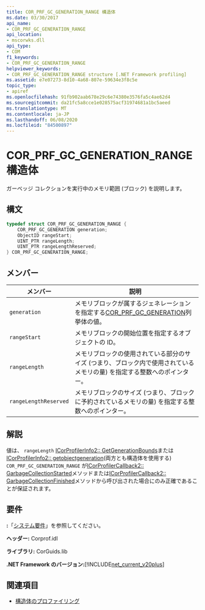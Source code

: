 ```yaml
---
title: COR_PRF_GC_GENERATION_RANGE 構造体
ms.date: 03/30/2017
api_name:
- COR_PRF_GC_GENERATION_RANGE
api_location:
- mscorwks.dll
api_type:
- COM
f1_keywords:
- COR_PRF_GC_GENERATION_RANGE
helpviewer_keywords:
- COR_PRF_GC_GENERATION_RANGE structure [.NET Framework profiling]
ms.assetid: e7e07273-8d10-4a68-807e-59634e3f8c5e
topic_type:
- apiref
ms.openlocfilehash: 91fb902aab678e29c6e74380e3576fa5c4ae62d4
ms.sourcegitcommit: da21fc5a8cce1e028575acf31974681a1bc5aeed
ms.translationtype: MT
ms.contentlocale: ja-JP
ms.lasthandoff: 06/08/2020
ms.locfileid: "84500897"
---
```

# <a name="cor_prf_gc_generation_range-structure"></a>COR_PRF_GC_GENERATION_RANGE 構造体
ガーベッジ コレクションを実行中のメモリ範囲 (ブロック) を説明します。  
  
## <a name="syntax"></a>構文  
  
```cpp  
typedef struct COR_PRF_GC_GENERATION_RANGE {  
    COR_PRF_GC_GENERATION generation;  
    ObjectID rangeStart;  
    UINT_PTR rangeLength;  
    UINT_PTR rangeLengthReserved;  
} COR_PRF_GC_GENERATION_RANGE;  
```  
  
## <a name="members"></a>メンバー  
  
|メンバー|説明|  
|------------|-----------------|  
|`generation`|メモリブロックが属するジェネレーションを指定する[COR_PRF_GC_GENERATION](cor-prf-gc-generation-enumeration.md)列挙体の値。|  
|`rangeStart`|メモリブロックの開始位置を指定するオブジェクトの ID。|  
|`rangeLength`|メモリブロックの使用されている部分のサイズ (つまり、ブロック内で使用されているメモリの量) を指定する整数へのポインター。|  
|`rangeLengthReserved`|メモリブロックのサイズ (つまり、ブロックに予約されているメモリの量) を指定する整数へのポインター。|  
  
## <a name="remarks"></a>解説  
 値は、 `rangeLength` [ICorProfilerInfo2:: GetGenerationBounds](icorprofilerinfo2-getgenerationbounds-method.md)または[ICorProfilerInfo2:: getobjectgeneration](icorprofilerinfo2-getobjectgeneration-method.md)(両方とも構造体を使用する) `COR_PRF_GC_GENERATION_RANGE` が[ICorProfilerCallback2:: GarbageCollectionStarted](icorprofilercallback2-garbagecollectionstarted-method.md)メソッドまたは[ICorProfilerCallback2:: GarbageCollectionFinished](icorprofilercallback2-garbagecollectionfinished-method.md)メソッドから呼び出された場合にのみ正確であることが保証されます。  
  
## <a name="requirements"></a>要件  
 **:**「[システム要件](../../get-started/system-requirements.md)」を参照してください。  
  
 **ヘッダー:** Corprof.idl  
  
 **ライブラリ:** CorGuids.lib  
  
 **.NET Framework のバージョン:**[!INCLUDE[net_current_v20plus](../../../../includes/net-current-v20plus-md.md)]  
  
## <a name="see-also"></a>関連項目

- [構造体のプロファイリング](profiling-structures.md)
